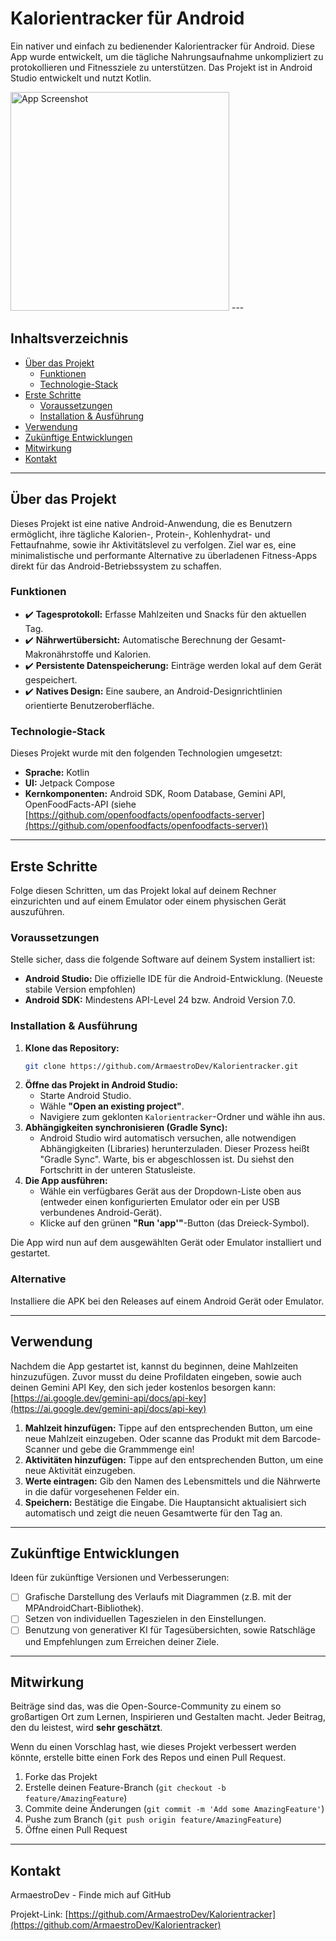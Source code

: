 # Kalorientracker für Android

Ein nativer und einfach zu bedienender Kalorientracker für Android. Diese App wurde entwickelt, um die tägliche Nahrungsaufnahme unkompliziert zu protokollieren und Fitnessziele zu unterstützen. Das Projekt ist in Android Studio entwickelt und nutzt Kotlin.

<img src="https://github.com/user-attachments/assets/e2c36eda-d5c5-457c-8380-2fe6071a2222" alt="App Screenshot" width="350"/>
---

## Inhaltsverzeichnis

- [Über das Projekt](#über-das-projekt)
  - [Funktionen](#funktionen)
  - [Technologie-Stack](#technologie-stack)
- [Erste Schritte](#erste-schritte)
  - [Voraussetzungen](#voraussetzungen)
  - [Installation & Ausführung](#installation--ausführung)
- [Verwendung](#verwendung)
- [Zukünftige Entwicklungen](#zukünftige-entwicklungen)
- [Mitwirkung](#mitwirkung)
- [Kontakt](#kontakt)

---

## Über das Projekt

Dieses Projekt ist eine native Android-Anwendung, die es Benutzern ermöglicht, ihre tägliche Kalorien-, Protein-, Kohlenhydrat- und Fettaufnahme, sowie ihr Aktivitätslevel zu verfolgen. Ziel war es, eine minimalistische und performante Alternative zu überladenen Fitness-Apps direkt für das Android-Betriebssystem zu schaffen.

### Funktionen

-   ✔️ **Tagesprotokoll:** Erfasse Mahlzeiten und Snacks für den aktuellen Tag.
-   ✔️ **Nährwertübersicht:** Automatische Berechnung der Gesamt-Makronährstoffe und Kalorien.
-   ✔️ **Persistente Datenspeicherung:** Einträge werden lokal auf dem Gerät gespeichert.
-   ✔️ **Natives Design:** Eine saubere, an Android-Designrichtlinien orientierte Benutzeroberfläche.

### Technologie-Stack

Dieses Projekt wurde mit den folgenden Technologien umgesetzt:

-   **Sprache:** Kotlin
-   **UI:** Jetpack Compose
-   **Kernkomponenten:** Android SDK, Room Database, Gemini API, OpenFoodFacts-API (siehe [https://github.com/openfoodfacts/openfoodfacts-server](https://github.com/openfoodfacts/openfoodfacts-server))

---

## Erste Schritte

Folge diesen Schritten, um das Projekt lokal auf deinem Rechner einzurichten und auf einem Emulator oder einem physischen Gerät auszuführen.

### Voraussetzungen

Stelle sicher, dass die folgende Software auf deinem System installiert ist:

-   **Android Studio:** Die offizielle IDE für die Android-Entwicklung. (Neueste stabile Version empfohlen)
-   **Android SDK:** Mindestens API-Level 24 bzw. Android Version 7.0.

### Installation & Ausführung

1.  **Klone das Repository:**
    ```sh
    git clone https://github.com/ArmaestroDev/Kalorientracker.git
    ```
2.  **Öffne das Projekt in Android Studio:**
    -   Starte Android Studio.
    -   Wähle **"Open an existing project"**.
    -   Navigiere zum geklonten `Kalorientracker`-Ordner und wähle ihn aus.
3.  **Abhängigkeiten synchronisieren (Gradle Sync):**
    -   Android Studio wird automatisch versuchen, alle notwendigen Abhängigkeiten (Libraries) herunterzuladen. Dieser Prozess heißt "Gradle Sync". Warte, bis er abgeschlossen ist. Du siehst den Fortschritt in der unteren Statusleiste.
4.  **Die App ausführen:**
    -   Wähle ein verfügbares Gerät aus der Dropdown-Liste oben aus (entweder einen konfigurierten Emulator oder ein per USB verbundenes Android-Gerät).
    -   Klicke auf den grünen **"Run 'app'"**-Button (das Dreieck-Symbol).

Die App wird nun auf dem ausgewählten Gerät oder Emulator installiert und gestartet.

### Alternative

Installiere die APK bei den Releases auf einem Android Gerät oder Emulator.


---

## Verwendung

Nachdem die App gestartet ist, kannst du beginnen, deine Mahlzeiten hinzuzufügen. Zuvor musst du deine Profildaten eingeben, sowie auch deinen Gemini API Key, den sich jeder kostenlos besorgen kann: [https://ai.google.dev/gemini-api/docs/api-key](https://ai.google.dev/gemini-api/docs/api-key)

1.  **Mahlzeit hinzufügen:** Tippe auf den entsprechenden Button, um eine neue Mahlzeit einzugeben. Oder scanne das Produkt mit dem Barcode-Scanner und gebe die Grammmenge ein!
2.  **Aktivitäten hinzufügen:** Tippe auf den entsprechenden Button, um eine neue Aktivität einzugeben.
3.  **Werte eintragen:** Gib den Namen des Lebensmittels und die Nährwerte in die dafür vorgesehenen Felder ein.
4.  **Speichern:** Bestätige die Eingabe. Die Hauptansicht aktualisiert sich automatisch und zeigt die neuen Gesamtwerte für den Tag an.

---

## Zukünftige Entwicklungen

Ideen für zukünftige Versionen und Verbesserungen:

-   [ ] Grafische Darstellung des Verlaufs mit Diagrammen (z.B. mit der MPAndroidChart-Bibliothek).
-   [ ] Setzen von individuellen Tageszielen in den Einstellungen.
-   [ ] Benutzung von generativer KI für Tagesübersichten, sowie Ratschläge und Empfehlungen zum Erreichen deiner Ziele.

---

## Mitwirkung

Beiträge sind das, was die Open-Source-Community zu einem so großartigen Ort zum Lernen, Inspirieren und Gestalten macht. Jeder Beitrag, den du leistest, wird **sehr geschätzt**.

Wenn du einen Vorschlag hast, wie dieses Projekt verbessert werden könnte, erstelle bitte einen Fork des Repos und einen Pull Request.

1.  Forke das Projekt
2.  Erstelle deinen Feature-Branch (`git checkout -b feature/AmazingFeature`)
3.  Commite deine Änderungen (`git commit -m 'Add some AmazingFeature'`)
4.  Pushe zum Branch (`git push origin feature/AmazingFeature`)
5.  Öffne einen Pull Request

---

## Kontakt

ArmaestroDev - Finde mich auf GitHub

Projekt-Link: [https://github.com/ArmaestroDev/Kalorientracker](https://github.com/ArmaestroDev/Kalorientracker)
